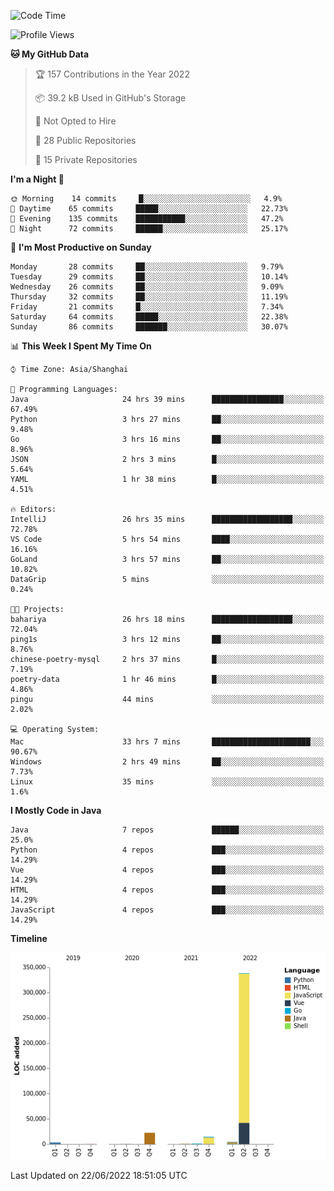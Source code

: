 <!--START_SECTION:waka-->
![Code Time](http://img.shields.io/badge/Code%20Time-0%20secs-blue)

![Profile Views](http://img.shields.io/badge/Profile%20Views-0-blue)

**🐱 My GitHub Data** 

> 🏆 157 Contributions in the Year 2022
 > 
> 📦 39.2 kB Used in GitHub's Storage 
 > 
> 🚫 Not Opted to Hire
 > 
> 📜 28 Public Repositories 
 > 
> 🔑 15 Private Repositories  
 > 
**I'm a Night 🦉** 

```text
🌞 Morning    14 commits     █░░░░░░░░░░░░░░░░░░░░░░░░   4.9% 
🌆 Daytime    65 commits     █████░░░░░░░░░░░░░░░░░░░░   22.73% 
🌃 Evening    135 commits    ███████████░░░░░░░░░░░░░░   47.2% 
🌙 Night      72 commits     ██████░░░░░░░░░░░░░░░░░░░   25.17%

```
📅 **I'm Most Productive on Sunday** 

```text
Monday       28 commits     ██░░░░░░░░░░░░░░░░░░░░░░░   9.79% 
Tuesday      29 commits     ██░░░░░░░░░░░░░░░░░░░░░░░   10.14% 
Wednesday    26 commits     ██░░░░░░░░░░░░░░░░░░░░░░░   9.09% 
Thursday     32 commits     ██░░░░░░░░░░░░░░░░░░░░░░░   11.19% 
Friday       21 commits     █░░░░░░░░░░░░░░░░░░░░░░░░   7.34% 
Saturday     64 commits     █████░░░░░░░░░░░░░░░░░░░░   22.38% 
Sunday       86 commits     ███████░░░░░░░░░░░░░░░░░░   30.07%

```


📊 **This Week I Spent My Time On** 

```text
⌚︎ Time Zone: Asia/Shanghai

💬 Programming Languages: 
Java                     24 hrs 39 mins      ████████████████░░░░░░░░░   67.49% 
Python                   3 hrs 27 mins       ██░░░░░░░░░░░░░░░░░░░░░░░   9.48% 
Go                       3 hrs 16 mins       ██░░░░░░░░░░░░░░░░░░░░░░░   8.96% 
JSON                     2 hrs 3 mins        █░░░░░░░░░░░░░░░░░░░░░░░░   5.64% 
YAML                     1 hr 38 mins        █░░░░░░░░░░░░░░░░░░░░░░░░   4.51%

🔥 Editors: 
IntelliJ                 26 hrs 35 mins      ██████████████████░░░░░░░   72.78% 
VS Code                  5 hrs 54 mins       ████░░░░░░░░░░░░░░░░░░░░░   16.16% 
GoLand                   3 hrs 57 mins       ██░░░░░░░░░░░░░░░░░░░░░░░   10.82% 
DataGrip                 5 mins              ░░░░░░░░░░░░░░░░░░░░░░░░░   0.24%

🐱‍💻 Projects: 
bahariya                 26 hrs 18 mins      ██████████████████░░░░░░░   72.04% 
ping1s                   3 hrs 12 mins       ██░░░░░░░░░░░░░░░░░░░░░░░   8.76% 
chinese-poetry-mysql     2 hrs 37 mins       █░░░░░░░░░░░░░░░░░░░░░░░░   7.19% 
poetry-data              1 hr 46 mins        █░░░░░░░░░░░░░░░░░░░░░░░░   4.86% 
pingu                    44 mins             ░░░░░░░░░░░░░░░░░░░░░░░░░   2.02%

💻 Operating System: 
Mac                      33 hrs 7 mins       ██████████████████████░░░   90.67% 
Windows                  2 hrs 49 mins       ██░░░░░░░░░░░░░░░░░░░░░░░   7.73% 
Linux                    35 mins             ░░░░░░░░░░░░░░░░░░░░░░░░░   1.6%

```

**I Mostly Code in Java** 

```text
Java                     7 repos             ██████░░░░░░░░░░░░░░░░░░░   25.0% 
Python                   4 repos             ███░░░░░░░░░░░░░░░░░░░░░░   14.29% 
Vue                      4 repos             ███░░░░░░░░░░░░░░░░░░░░░░   14.29% 
HTML                     4 repos             ███░░░░░░░░░░░░░░░░░░░░░░   14.29% 
JavaScript               4 repos             ███░░░░░░░░░░░░░░░░░░░░░░   14.29%

```


**Timeline**

![Chart not found](https://raw.githubusercontent.com/youtiaoguagua/youtiaoguagua/master/charts/bar_graph.png) 


 Last Updated on 22/06/2022 18:51:05 UTC
<!--END_SECTION:waka-->